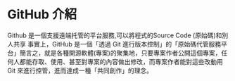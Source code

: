 # GitHub 介紹 
Github 是一個支援遠端托管的平台服務,可以將程式的Source Code (原始碼)和別人共享
事實上，GitHub 是一個「透過 Git 進行版本控制」的「原始碼代管服務平台」簡言之，就是各種開源軟體(專案)的聚集地，只要專案作者公開這個專案，任何人都能存取、使用、甚至對專案的內容做出修改，而專案作者能對這些改動用 Git 來進行控管，進而達成一種「共同創作」的理念。
